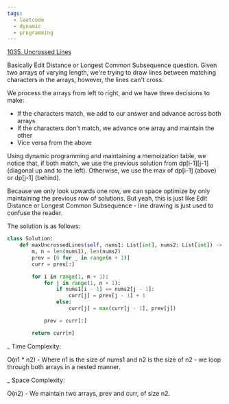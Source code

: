 ```yaml
---
tags:
  - leetcode
  - dynamic
  - programming
---
```


<a href="https://leetcode.com/problems/uncrossed-lines/">1035. Uncrossed
Lines</a>

Basically Edit Distance or Longest Common Subsequence question. Given two arrays
of varying length, we're trying to draw lines between matching characters in the
arrays, however, the lines can't cross.

We process the arrays from left to right, and we have three decisions to make:

- If the characters match, we add to our answer and advance across both arrays
- If the characters don't match, we advance one array and maintain the other
- Vice versa from the above

Using dynamic programming and maintaining a memoization table, we notice that,
if both match, we use the previous solution from dp[i-1][j-1] (diagonal up and
to the left). Otherwise, we use the max of dp[i-1] (above) or dp[j-1] (behind).

Because we only look upwards one row, we can space optimize by only maintaining
the previous row of solutions. But yeah, this is just like Edit Distance or
Longest Common Subsequence - line drawing is just used to confuse the reader.

The solution is as follows:

```python
class Solution:
    def maxUncrossedLines(self, nums1: List[int], nums2: List[int]) -> int:
        m, n = len(nums1), len(nums2)
        prev = [0 for _ in range(n + 1)]
        curr = prev[:]

        for i in range(1, m + 1):
            for j in range(1, n + 1):
                if nums1[i - 1] == nums2[j - 1]:
                    curr[j] = prev[j - 1] + 1
                else:
                    curr[j] = max(curr[j - 1], prev[j])

            prev = curr[:]

        return curr[n]
```

\_ Time Complexity:

O(n1 \* n2) - Where n1 is the size of nums1 and n2 is the size of n2 - we loop
through both arrays in a nested manner.

\_ Space Complexity:

O(n2) - We maintain two arrays, prev and curr, of size n2.
